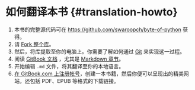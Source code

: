 # 如何翻译本书 {#translation-howto}

1. 本书的完整源代码可在 https://github.com/swaroopch/byte-of-python 获得。
2. 请 [Fork 整个库](https://help.github.com/articles/fork-a-repo)。
3. 然后，将库提取至你的电脑上。你需要了解如何通过 [Git](http://www.git-scm.com) 来实现这一过程。
4. 阅读 [GitBook 文档](https://help.gitbook.com) ，尤其是 [Markdown 章节](https://help.gitbook.com/format/markdown.html)。
5. 开始编辑 `.md` 文件，将其翻译至你的本地语言。
6. [在 GitBook.com 上注册帐号](https://www.gitbook.com)，创建一本书籍，然后你便可以呈现出的精美网站，还包括 PDF、EPUB 等格式的下载链接。